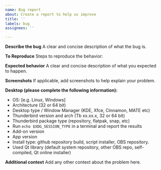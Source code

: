 ```yaml
---
name: Bug report
about: Create a report to help us improve
title: ''
labels: bug
assignees: ''

---
```


**Describe the bug**
A clear and concise description of what the bug is.

**To Reproduce**
Steps to reproduce the behavior:

**Expected behavior**
A clear and concise description of what you expected to happen.

**Screenshots**
If applicable, add screenshots to help explain your problem.

**Desktop (please complete the following information):**
 - OS: [e.g. Linux, Windows]
 - Architecture (32 or 64 bit)
 - Desktop type / Window Manager (KDE, Xfce, Cinnamon, MATE etc)
 - Thunderbird version and arch (Tb xx.xx.x, 32 or 64 bit)
 - Thunderbird package type (repository, flatpak, snap, etc)
 - Run `echo $XDG_SESSION_TYPE` in a terminal and report the results
 - Add-on version
 - App version
 - Install type: github repository build, script installer, OBS repository.  
 - Used Qt library (default system repository, other OBS repo, self-compiled, Qt online installer)

**Additional context**
Add any other context about the problem here.
